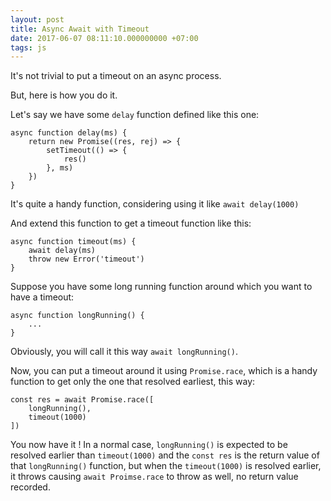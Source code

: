 ```yaml
---
layout: post
title: Async Await with Timeout
date: 2017-06-07 08:11:10.000000000 +07:00
tags: js
---
```

It's not trivial to put a timeout on an async process.

But, here is how you do it.

Let's say we have some `delay` function defined like this one:

```
async function delay(ms) {
    return new Promise((res, rej) => {
        setTimeout(() => {
            res()
        }, ms)
    })
}
```

It's quite a handy function, considering using it like `await delay(1000)`

And extend this function to get a timeout function like this:

```
async function timeout(ms) {
    await delay(ms)
    throw new Error('timeout')
}
```

Suppose you have some long running function around which you want to have a timeout:

```
async function longRunning() {
    ...
}
```

Obviously, you will call it this way `await longRunning()`.

Now, you can put a timeout around it using `Promise.race`, which is a handy function to get only the one that resolved earliest, this way:

```
const res = await Promise.race([
    longRunning(),
    timeout(1000)
])
```

You now have it ! In a normal case, `longRunning()` is expected to be resolved earlier than `timeout(1000)` and the `const res` is the return value of that `longRunning()` function, but when the `timeout(1000)` is resolved earlier, it throws causing `await Proimse.race` to throw as well, no return value recorded. 

